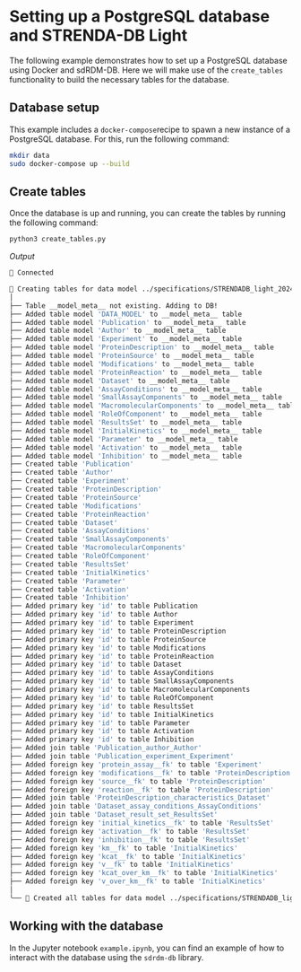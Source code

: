 # Setting up a PostgreSQL database and STRENDA-DB Light

The following example demonstrates how to set up a PostgreSQL database using Docker and sdRDM-DB. Here we will make use of the `create_tables` functionality to build the necessary tables for the database.

## Database setup

This example includes a `docker-compose`recipe to spawn a new instance of a PostgreSQL database. For this, run the following command:

```bash
mkdir data
sudo docker-compose up --build
```

## Create tables

Once the database is up and running, you can create the tables by running the following command:

```bash
python3 create_tables.py
```

_Output_

```bash
🎉 Connected

🚀 Creating tables for data model ../specifications/STRENDADB_light_20240208.md
│
├── Table __model_meta__ not existing. Adding to DB!
├── Added table model 'DATA_MODEL' to __model_meta__ table
├── Added table model 'Publication' to __model_meta__ table
├── Added table model 'Author' to __model_meta__ table
├── Added table model 'Experiment' to __model_meta__ table
├── Added table model 'ProteinDescription' to __model_meta__ table
├── Added table model 'ProteinSource' to __model_meta__ table
├── Added table model 'Modifications' to __model_meta__ table
├── Added table model 'ProteinReaction' to __model_meta__ table
├── Added table model 'Dataset' to __model_meta__ table
├── Added table model 'AssayConditions' to __model_meta__ table
├── Added table model 'SmallAssayComponents' to __model_meta__ table
├── Added table model 'MacromolecularComponents' to __model_meta__ table
├── Added table model 'RoleOfComponent' to __model_meta__ table
├── Added table model 'ResultsSet' to __model_meta__ table
├── Added table model 'InitialKinetics' to __model_meta__ table
├── Added table model 'Parameter' to __model_meta__ table
├── Added table model 'Activation' to __model_meta__ table
├── Added table model 'Inhibition' to __model_meta__ table
├── Created table 'Publication'
├── Created table 'Author'
├── Created table 'Experiment'
├── Created table 'ProteinDescription'
├── Created table 'ProteinSource'
├── Created table 'Modifications'
├── Created table 'ProteinReaction'
├── Created table 'Dataset'
├── Created table 'AssayConditions'
├── Created table 'SmallAssayComponents'
├── Created table 'MacromolecularComponents'
├── Created table 'RoleOfComponent'
├── Created table 'ResultsSet'
├── Created table 'InitialKinetics'
├── Created table 'Parameter'
├── Created table 'Activation'
├── Created table 'Inhibition'
├── Added primary key 'id' to table Publication
├── Added primary key 'id' to table Author
├── Added primary key 'id' to table Experiment
├── Added primary key 'id' to table ProteinDescription
├── Added primary key 'id' to table ProteinSource
├── Added primary key 'id' to table Modifications
├── Added primary key 'id' to table ProteinReaction
├── Added primary key 'id' to table Dataset
├── Added primary key 'id' to table AssayConditions
├── Added primary key 'id' to table SmallAssayComponents
├── Added primary key 'id' to table MacromolecularComponents
├── Added primary key 'id' to table RoleOfComponent
├── Added primary key 'id' to table ResultsSet
├── Added primary key 'id' to table InitialKinetics
├── Added primary key 'id' to table Parameter
├── Added primary key 'id' to table Activation
├── Added primary key 'id' to table Inhibition
├── Added join table 'Publication_author_Author'
├── Added join table 'Publication_experiment_Experiment'
├── Added foreign key 'protein_assay__fk' to table 'Experiment'
├── Added foreign key 'modifications__fk' to table 'ProteinDescription'
├── Added foreign key 'source__fk' to table 'ProteinDescription'
├── Added foreign key 'reaction__fk' to table 'ProteinDescription'
├── Added join table 'ProteinDescription_characteristics_Dataset'
├── Added join table 'Dataset_assay_conditions_AssayConditions'
├── Added join table 'Dataset_result_set_ResultsSet'
├── Added foreign key 'initial_kinetics__fk' to table 'ResultsSet'
├── Added foreign key 'activation__fk' to table 'ResultsSet'
├── Added foreign key 'inhibition__fk' to table 'ResultsSet'
├── Added foreign key 'km__fk' to table 'InitialKinetics'
├── Added foreign key 'kcat__fk' to table 'InitialKinetics'
├── Added foreign key 'v__fk' to table 'InitialKinetics'
├── Added foreign key 'kcat_over_km__fk' to table 'InitialKinetics'
├── Added foreign key 'v_over_km__fk' to table 'InitialKinetics'
│
╰── 🎉 Created all tables for data model ../specifications/STRENDADB_light_20240208.md
```

## Working with the database

In the Jupyter notebook `example.ipynb`, you can find an example of how to interact with the database using the `sdrdm-db` library.
